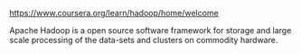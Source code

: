 https://www.coursera.org/learn/hadoop/home/welcome

Apache Hadoop is a open source software framework for storage and large scale processing of the data-sets and clusters on commodity hardware. 


